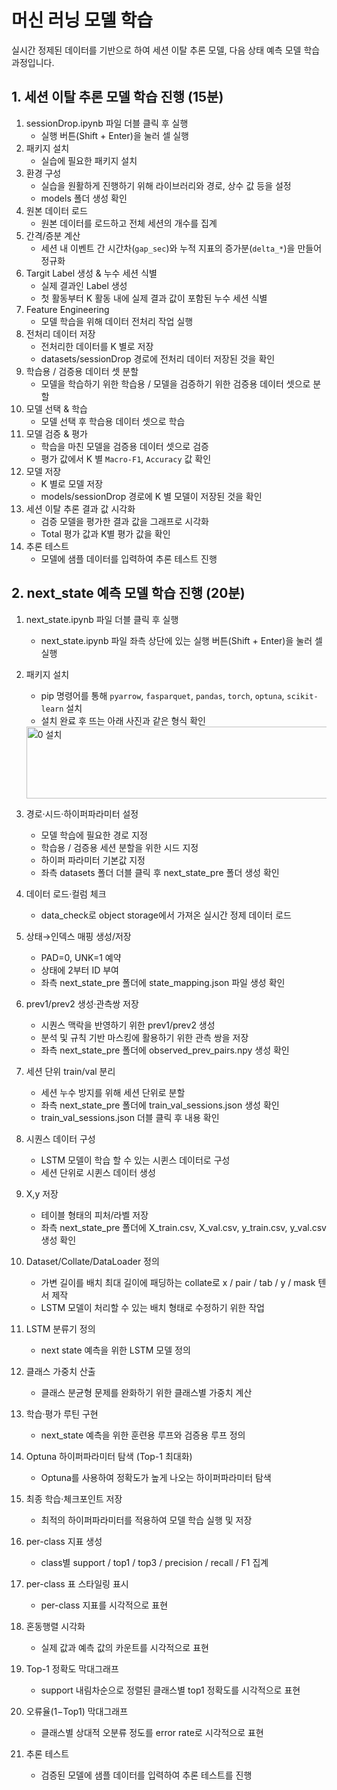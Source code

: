 # 머신 러닝 모델 학습

실시간 정제된 데이터를 기반으로 하여 세션 이탈 추론 모델, 다음 상태 예측 모델 학습 과정입니다.

## 1. 세션 이탈 추론 모델 학습 진행 (15분)

1. sessionDrop.ipynb 파일 더블 클릭 후 실행
    - 실행 버튼(Shift + Enter)을 눌러 셀 실행
2. 패키지 설치
    - 실습에 필요한 패키지 설치
3. 환경 구성
    - 실습을 원활하게 진행하기 위해 라이브러리와 경로, 상수 값 등을 설정
    - models 폴더 생성 확인
4. 원본 데이터 로드
    - 원본 데이터를 로드하고 전체 세션의 개수를 집계
5. 간격/증분 계산
    - 세션 내 이벤트 간 시간차(`gap_sec`)와 누적 지표의 증가분(`delta_*`)을 만들어 정규화
6. Targit Label 생성 & 누수 세션 식별
    - 실제 결과인 Label 생성
    - 첫 활동부터 K 활동 내에 실제 결과 값이 포함된 누수 세션 식별
7. Feature Engineering
    - 모델 학습을 위해 데이터 전처리 작업 실행
8. 전처리 데이터 저장
    - 전처리한 데이터를 K 별로 저장
    - datasets/sessionDrop 경로에 전처리 데이터 저장된 것을 확인
9. 학습용 / 검증용 데이터 셋 분할
    - 모델을 학습하기 위한 학습용 / 모델을 검증하기 위한 검증용 데이터 셋으로 분할
10. 모델 선택 & 학습
    - 모델 선택 후 학습용 데이터 셋으로 학습
11. 모델 검증 & 평가
    - 학습을 마친 모델을 검증용 데이터 셋으로 검증
    - 평가 값에서 K 별 `Macro-F1`, `Accuracy` 값 확인
12. 모델 저장
    - K 별로 모델 저장
    - models/sessionDrop 경로에 K 별 모델이 저장된 것을 확인
13. 세션 이탈 추론 결과 값 시각화
    - 검증 모델을 평가한 결과 값을 그래프로 시각화
    - Total 평가 값과 K별 평가 값을 확인
14. 추론 테스트
    - 모델에 샘플 데이터를 입력하여 추론 테스트 진행


## 2. next_state 예측 모델 학습 진행 (20분)

1. next_state.ipynb 파일 더블 클릭 후 실행

    - next_state.ipynb 파일 좌측 상단에 있는 실행 버튼(Shift + Enter)을 눌러 셀 실행

2. 패키지 설치

    - pip 명령어를 통해 `pyarrow`, `fasparquet`, `pandas`, `torch`, `optuna`, `scikit-learn` 설치
    - 설치 완료 후 뜨는 아래 사진과 같은 형식 확인

    <img width="1359" height="115" alt="0 설치" src="https://github.com/user-attachments/assets/c3c0e4b8-112c-4218-b089-5c8ae3bf9813" />

3. 경로·시드·하이퍼파라미터 설정

    - 모델 학습에 필요한 경로 지정
    - 학습용 / 검증용 세션 분할을 위한 시드 지정
    - 하이퍼 파라미터 기본값 지정
    - 좌측 datasets 폴더 더블 클릭 후 next_state_pre 폴더 생성 확인

4. 데이터 로드·컬럼 체크

    - data_check로 object storage에서 가져온 실시간 정제 데이터 로드

5. 상태→인덱스 매핑 생성/저장

    - PAD=0, UNK=1 예약
    - 상태에 2부터 ID 부여
    - 좌측 next_state_pre 폴더에 state_mapping.json 파일 생성 확인

6. prev1/prev2 생성·관측쌍 저장

    - 시퀀스 맥락을 반영하기 위한 prev1/prev2 생성
    - 분석 및 규칙 기반 마스킹에 활용하기 위한 관측 쌍을 저장
    - 좌측 next_state_pre 폴더에 observed_prev_pairs.npy 생성 확인

7. 세션 단위 train/val 분리

    - 세션 누수 방지를 위해 세션 단위로 분할
    - 좌측 next_state_pre 폴더에 train_val_sessions.json 생성 확인
    - train_val_sessions.json 더블 클릭 후 내용 확인

8. 시퀀스 데이터 구성

    - LSTM 모델이 학습 할 수 있는 시퀸스 데이터로 구성
    - 세션 단위로 시퀸스 데이터 생성

9. X,y 저장

    - 테이블 형태의 피처/라벨 저장
    - 좌측 next_state_pre 폴더에 X_train.csv, X_val.csv, y_train.csv, y_val.csv 생성 확인

10. Dataset/Collate/DataLoader 정의

    - 가변 길이를 배치 최대 길이에 패딩하는 collate로 x / pair / tab / y / mask 텐서 제작
    - LSTM 모델이 처리할 수 있는 배치 형태로 수정하기 위한 작업

11. LSTM 분류기 정의

    - next state 예측을 위한 LSTM 모델 정의

12. 클래스 가중치 산출

    - 클래스 분균형 문제를 완화하기 위한 클래스별 가중치 계산

13. 학습·평가 루틴 구현

    - next_state 예측을 위한 훈련용 루프와 검증용 루프 정의

14. Optuna 하이퍼파라미터 탐색 (Top-1 최대화)

    - Optuna를 사용하여 정확도가 높게 나오는 하이퍼파라미터 탐색

15. 최종 학습·체크포인트 저장

    - 최적의 하이퍼파라미터를 적용하여 모델 학습 실행 및 저장
      
16. per-class 지표 생성

    - class별 support / top1 / top3 / precision / recall / F1 집계

17. per-class 표 스타일링 표시

    - per-class 지표를 시각적으로 표현

18. 혼동행렬 시각화

    - 실제 값과 예측 값의 카운트를 시각적으로 표현

19. Top-1 정확도 막대그래프

    - support 내림차순으로 정렬된 클래스별 top1 정확도를 시각적으로 표현

20. 오류율(1−Top1) 막대그래프

    - 클래스별 상대적 오분류 정도를 error rate로 시각적으로 표현

21. 추론 테스트

    - 검증된 모델에 샘플 데이터를 입력하여 추론 테스트를 진행
